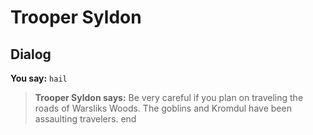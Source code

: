 # Trooper Syldon
## Dialog

**You say:** `hail`



>**Trooper Syldon says:** Be very careful if you plan on traveling the roads of Warsliks Woods. The goblins and Kromdul have been assaulting travelers.
end